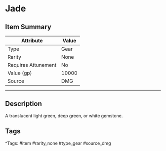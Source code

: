 # Jade

## Item Summary

| Attribute            | Value                        |
|----------------------|------------------------------|
| Type                 | Gear |
| Rarity               | None             |
| Requires Attunement  | No                |
| Value (gp)           | 10000    |
| Source               | DMG |

---

## Description

A translucent light green, deep green, or white gemstone.

## Tags

^Tags: #item #rarity_none #type_gear #source_dmg